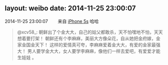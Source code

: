 layout: weibo
date: 2014-11-25 23:00:07
---
2014-11-25 23:00:07  &nbsp;&nbsp;&nbsp;&nbsp;&nbsp;&nbsp; 来自 <a href="sinaweibo://customweibosource" rel="nofollow">iPhone 5s</a>
哈哈
>  @xcv58_: 朝鲜出了个金大大，自己的姑父都敢杀，天不怕嘿地不怕，天天想着要打架！ 朝鲜还有个李麻麻，美丽大方像朵花，自从她把金府嫁，金家金国金天下！ 这样的爱情真可夸，李麻麻爱着金大大，有爱的金家最强大！ 男人要学金大大，女人要学李麻麻，像他们一样去爱吧，有爱爱才能生娃娃 。 ​​​

